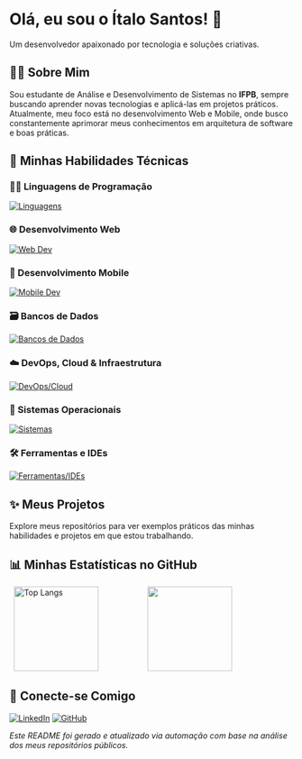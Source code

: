 # Olá, eu sou o Ítalo Santos! 👋

Um desenvolvedor apaixonado por tecnologia e soluções criativas.

## 👨‍💻 Sobre Mim

Sou estudante de Análise e Desenvolvimento de Sistemas no **IFPB**, sempre buscando aprender novas tecnologias e aplicá-las em projetos práticos. Atualmente, meu foco está no desenvolvimento Web e Mobile, onde busco constantemente aprimorar meus conhecimentos em arquitetura de software e boas práticas.

## 🚀 Minhas Habilidades Técnicas
### 🧑‍💻 Linguagens de Programação
[![Linguagens](https://skillicons.dev/icons?i=py,java,js,dart)](https://skillicons.dev)

### 🌐 Desenvolvimento Web
[![Web Dev](https://skillicons.dev/icons?i=html,css,django,spring)](https://skillicons.dev)

### 📱 Desenvolvimento Mobile
[![Mobile Dev](https://skillicons.dev/icons?i=flutter)](https://skillicons.dev)

### 🗃️ Bancos de Dados
[![Bancos de Dados](https://skillicons.dev/icons?i=postgres,mysql,sqlite,redis,oracle)](https://skillicons.dev)

### ☁️ DevOps, Cloud & Infraestrutura
[![DevOps/Cloud](https://skillicons.dev/icons?i=docker,aws,git,nginx)](https://skillicons.dev)

### 🐧 Sistemas Operacionais
[![Sistemas](https://skillicons.dev/icons?i=linux,debian,windows)](https://skillicons.dev)

### 🛠️ Ferramentas e IDEs
[![Ferramentas/IDEs](https://skillicons.dev/icons?i=idea,vscode,eclipse,postman,anaconda,colab)](https://skillicons.dev)
## ✨ Meus Projetos

Explore meus repositórios para ver exemplos práticos das minhas habilidades e projetos em que estou trabalhando.

## 📊 Minhas Estatísticas no GitHub

<div align="left">
  <img height="150" src="https://github-readme-stats.vercel.app/api/top-langs/?username=italo520&layout=compact&theme=dracula&hide_border=true&hide=c%2B%2B,objective-c,Cmake,C,swift,kotlin&count_private=true" alt="Top Langs" />
  &nbsp;&nbsp;&nbsp;&nbsp;
  <picture>
    <source
      srcset="https://github-readme-stats.vercel.app/api?username=italo520&show_icons=true&theme=dracula&hide_border=true&count_private=true"
      media="(prefers-color-scheme: dark)"
    />
    <source
      srcset="https://github-readme-stats.vercel.app/api?username=italo520&show_icons=true&theme=default&hide_border=true&count_private=true"
      media="(prefers-color-scheme: light), (prefers-color-scheme: no-preference)"
    />
    <img height="150" src="https://github-readme-stats.vercel.app/api?username=italo520&show_icons=true&count_private=true" />
  </picture>
</div>

## 🤝 Conecte-se Comigo

[![LinkedIn](https://img.shields.io/badge/LinkedIn-0077B5?style=for-the-badge&logo=linkedin&logoColor=white)](https://www.linkedin.com/in/italo520/)
[![GitHub](https://img.shields.io/badge/GitHub-100000?style=for-the-badge&logo=github&logoColor=white)](https://github.com/italo520)

*Este README foi gerado e atualizado via automação com base na análise dos meus repositórios públicos.*

